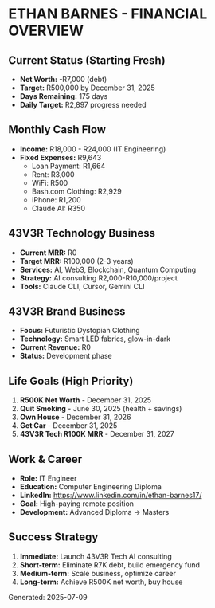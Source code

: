# ETHAN BARNES - FINANCIAL OVERVIEW

## Current Status (Starting Fresh)
- **Net Worth:** -R7,000 (debt)
- **Target:** R500,000 by December 31, 2025
- **Days Remaining:** 175 days
- **Daily Target:** R2,897 progress needed

## Monthly Cash Flow
- **Income:** R18,000 - R24,000 (IT Engineering)
- **Fixed Expenses:** R9,643
  - Loan Payment: R1,664
  - Rent: R3,000
  - WiFi: R500
  - Bash.com Clothing: R2,929
  - iPhone: R1,200
  - Claude AI: R350

## 43V3R Technology Business
- **Current MRR:** R0
- **Target MRR:** R100,000 (2-3 years)
- **Services:** AI, Web3, Blockchain, Quantum Computing
- **Strategy:** AI consulting R2,000-R10,000/project
- **Tools:** Claude CLI, Cursor, Gemini CLI

## 43V3R Brand Business
- **Focus:** Futuristic Dystopian Clothing
- **Technology:** Smart LED fabrics, glow-in-dark
- **Current Revenue:** R0
- **Status:** Development phase

## Life Goals (High Priority)
1. **R500K Net Worth** - December 31, 2025
2. **Quit Smoking** - June 30, 2025 (health + savings)
3. **Own House** - December 31, 2026
4. **Get Car** - December 31, 2025
5. **43V3R Tech R100K MRR** - December 31, 2027

## Work & Career
- **Role:** IT Engineer
- **Education:** Computer Engineering Diploma
- **LinkedIn:** https://www.linkedin.com/in/ethan-barnes17/
- **Goal:** High-paying remote position
- **Development:** Advanced Diploma → Masters

## Success Strategy
1. **Immediate:** Launch 43V3R Tech AI consulting
2. **Short-term:** Eliminate R7K debt, build emergency fund
3. **Medium-term:** Scale business, optimize career
4. **Long-term:** Achieve R500K net worth, buy house

Generated: 2025-07-09